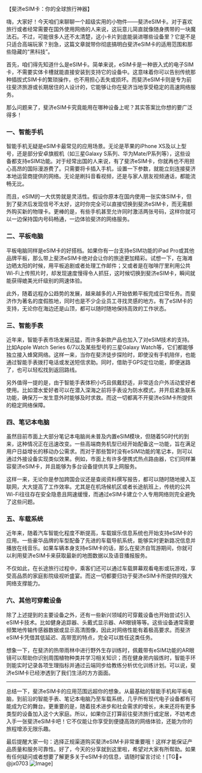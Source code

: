 【斐济eSIM卡：你的全球旅行神器】

嗨，大家好！今天咱们来聊聊一个超级实用的小物件——斐济eSIM卡。对于喜欢旅行或者经常需要在国外使用网络的人来说，这玩意儿简直就像随身携带的一块魔法石。不过，可能很多人还不太清楚，这小卡片到底能装进哪些设备里？它是不是只适合高端玩家？别急，这篇文章就带你彻底搞明白斐济eSIM卡的适用范围和那些隐藏的“黑科技”。

首先，咱们得先知道什么是eSIM卡。简单来说，eSIM卡是一种嵌入式的电子SIM卡，不需要实体卡槽就能直接安装到支持它的设备中。这意味着你可以告别传统那种插拔式SIM卡的繁琐操作，也不用担心丢失或损坏。而斐济eSIM卡则是专为前往斐济旅游或长期居住的人设计的，它能够让你在斐济当地享受稳定的高速网络服务。

那么问题来了，斐济eSIM卡究竟能用在哪种设备上呢？其实答案比你想的要广泛得多！

### 一、智能手机

智能手机无疑是eSIM卡最常见的应用场景。无论是苹果的iPhone XS及以上型号，还是部分安卓旗舰机（如三星Galaxy S系列、华为Mate/P系列等），这些设备都支持eSIM功能。对于经常出国的人来说，有了斐济eSIM卡，你就再也不用担心高昂的国际漫游费了。只需要将卡插入手机，设置一下参数，就能立刻连接斐济本地运营商提供的网络。无论是刷抖音看视频，还是与家人朋友视频通话，都能流畅无比。

而且，eSIM的一大优势就是灵活性。假设你原本在国内使用一张实体SIM卡，但到了斐济后发现信号不太好，这时你完全可以直接切换到斐济eSIM卡，而无需额外购买新的物理卡。更棒的是，有些手机甚至允许同时激活两张号码，这样你就可以一边保持国内号码畅通，一边体验斐济的网络服务。

### 二、平板电脑

平板电脑同样是eSIM卡的好搭档。如果你有一台支持eSIM功能的iPad Pro或其他品牌平板，那么带上斐济eSIM卡绝对会让你的旅途更加精彩。试想一下，在海滩边晒太阳的时候，用平板追剧或者处理工作邮件；又或者是在咖啡厅里利用公共Wi-Fi上传照片时，却发现速度慢得令人抓狂，这时候切换到斐济eSIM卡，瞬间就能获得媲美光纤级别的网速体验。

此外，随着远程办公趋势的发展，越来越多的人开始依赖平板完成日常任务。而斐济作为著名的度假胜地，同时也是不少企业员工寻找灵感的地方。有了eSIM卡的支持，无论你在海边还是山顶，都可以随时随地保持高效的工作状态。

### 三、智能手表

近年来，智能手表市场发展迅猛，而许多新款产品也加入了对eSIM技术的支持。比如Apple Watch Series 6/7以及某些型号的三星Galaxy Watch等，它们都能够独立接入蜂窝网络。这样一来，当你在斐济徒步探险时，即使没有手机陪伴，也能通过智能手表拨打电话或发送短信求助。同时，借助于GPS定位功能，即便迷路了，也可以轻松找到返回路线。

另外值得一提的是，由于智能手表体积小巧且佩戴舒适，非常适合户外活动爱好者使用。比如潜水爱好者可以在潜入深海之前将手表设为防水模式，并开启紧急联系功能，确保万一发生意外时能够及时求救。而这一切都离不开斐济eSIM卡所提供的稳定网络保障。

### 四、笔记本电脑

虽然目前市面上大部分笔记本电脑尚未普及内置eSIM模块，但随着5G时代的到来，这种情况正在迅速改变。一些高端商务机型已经开始配备这一功能，旨在满足用户日益增长的移动办公需求。而对于那些暂时没有eSIM功能的笔记本，则可以通过外接设备实现类似效果。例如，市面上有许多便携式热点路由器，它们同样兼容斐济eSIM卡，并且能够为多台设备提供共享上网服务。

这样一来，无论你是参加跨国会议还是查阅资料撰写报告，都可以随时随地接入互联网，大大提高了工作效率。尤其是在机场候机区或者长途航班上，传统的公共Wi-Fi往往存在安全隐患且网速缓慢，而通过eSIM卡建立个人专用网络则完全避免了这些问题。

### 五、车载系统

近年来，随着汽车智能化程度不断提高，车载娱乐信息系统也开始支持eSIM卡的应用。一些豪华品牌的车型配备了先进的车载导航系统，能够实时更新路况信息并播放在线音乐。如果车辆本身支持eSIM卡的话，那么在斐济自驾游期间，你就可以利用斐济eSIM卡来获取最新的地图数据以及语音播报服务。

不仅如此，在长途旅行过程中，乘客们还可以通过车载屏幕观看电影或玩游戏，享受高品质的家庭影院级视听盛宴。而这一切都要归功于斐济eSIM卡所提供的强大网络支撑能力。

### 六、其他可穿戴设备

除了上述提到的主要设备之外，还有一些新兴领域的可穿戴设备也开始尝试引入eSIM卡技术。比如健身追踪器、头戴式显示器、AR眼镜等等。这些设备通常需要频繁地传输传感器数据或显示高清图像，因此对网络性能有着极高要求。而斐济eSIM卡凭借其低延迟、高带宽的特点，完全可以胜任这类任务。

想象一下，在斐济的热带雨林中进行野外生存训练时，佩戴带有eSIM功能的AR眼镜可以帮助你识别周围植物种类并学习相关知识；而在健身房内锻炼时，智能手环则能实时记录各项生理指标并通过云端同步给教练分析优化训练计划。可以说，斐济eSIM卡已经渗透到了我们生活的方方面面。

---

总结一下，斐济eSIM卡的应用范围远超你的想象。从最基础的智能手机和平板电脑，到前沿的智能手表、笔记本电脑乃至车载系统，几乎所有现代电子设备都有可能成为它的舞台。更重要的是，随着技术进步和社会需求的增长，未来还将有更多类型的设备加入这个大家庭。所以，如果你正打算前往斐济旅行或定居，不妨考虑入手一张斐济eSIM卡吧！它不仅能让你享受到便捷高效的网络体验，还能为你的旅程增添无限乐趣。

最后提醒大家一句：选择正规渠道购买斐济eSIM卡非常重要哦！这样才能保证产品质量和服务可靠性。好了，今天的分享就到这里啦，希望对大家有所帮助。如果有任何疑问或者想要了解更多关于eSIM卡的信息，请随时留言讨论！[TG💪+ @jx0703 ![Image](https://github.com/user-attachments/assets/dbca1d08-cadb-493c-b0ec-ad6f7a83f270)]